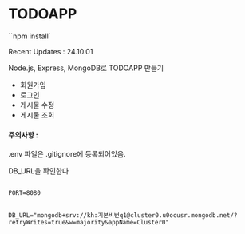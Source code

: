 # TODOAPP

``npm install`

Recent Updates : 24.10.01

Node.js, Express, MongoDB로 TODOAPP 만들기

- 회원가입
- 로그인
- 게시물 수정
- 게시물 조회

#### 주의사항 :

.env 파일은 .gitignore에 등록되어있음.

DB_URL을 확인한다

```.env

PORT=8080


DB_URL="mongodb+srv://kh:기본비번q1@cluster0.u0ocusr.mongodb.net/?retryWrites=true&w=majority&appName=Cluster0"


```
